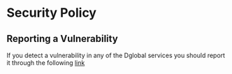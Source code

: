 # Security Policy

## Reporting a Vulnerability

If you detect a vulnerability in any of the Dglobal services you should report it through the following [link](https://github.com/Dglobalcode/dglobal/issues/new?assignees=&labels=Vulnerability&template=vulnerability-report.md&title=%5BVUL%5D)
